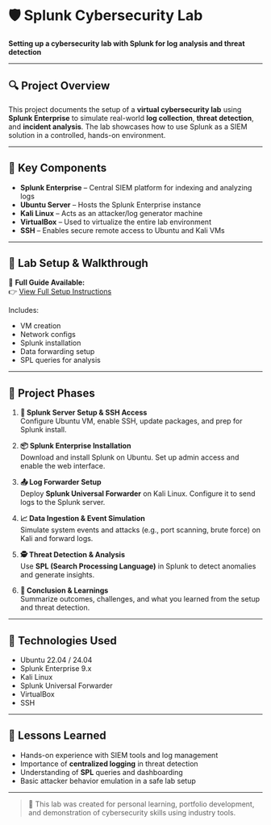 # 🛡️ Splunk Cybersecurity Lab  
**Setting up a cybersecurity lab with Splunk for log analysis and threat detection**

---

## 🔍 Project Overview

This project documents the setup of a **virtual cybersecurity lab** using **Splunk Enterprise** to simulate real-world **log collection**, **threat detection**, and **incident analysis**. The lab showcases how to use Splunk as a SIEM solution in a controlled, hands-on environment.

---

## 🧩 Key Components

- **Splunk Enterprise** – Central SIEM platform for indexing and analyzing logs  
- **Ubuntu Server** – Hosts the Splunk Enterprise instance  
- **Kali Linux** – Acts as an attacker/log generator machine  
- **VirtualBox** – Used to virtualize the entire lab environment  
- **SSH** – Enables secure remote access to Ubuntu and Kali VMs

---

## 🧱 Lab Setup & Walkthrough

📘 **Full Guide Available:**  
👉 [View Full Setup Instructions](docs/FULL_SETUP_GUIDE.md)

Includes:
- VM creation
- Network configs
- Splunk installation
- Data forwarding setup
- SPL queries for analysis

---

## 🧪 Project Phases

1. **🔧 Splunk Server Setup & SSH Access**  
   Configure Ubuntu VM, enable SSH, update packages, and prep for Splunk install.

2. **📦 Splunk Enterprise Installation**  
   Download and install Splunk on Ubuntu. Set up admin access and enable the web interface.

3. **📤 Log Forwarder Setup**  
   Deploy **Splunk Universal Forwarder** on Kali Linux. Configure it to send logs to the Splunk server.

4. **📈 Data Ingestion & Event Simulation**  
   Simulate system events and attacks (e.g., port scanning, brute force) on Kali and forward logs.

5. **🕵️ Threat Detection & Analysis**  
   Use **SPL (Search Processing Language)** in Splunk to detect anomalies and generate insights.

6. **📝 Conclusion & Learnings**  
   Summarize outcomes, challenges, and what you learned from the setup and threat detection.

---

## 📌 Technologies Used

- Ubuntu 22.04 / 24.04  
- Splunk Enterprise 9.x  
- Kali Linux  
- Splunk Universal Forwarder  
- VirtualBox  
- SSH

---

## 🧠 Lessons Learned

- Hands-on experience with SIEM tools and log management  
- Importance of **centralized logging** in threat detection  
- Understanding of **SPL** queries and dashboarding  
- Basic attacker behavior emulation in a safe lab setup

---

> 🚀 This lab was created for personal learning, portfolio development, and demonstration of cybersecurity skills using industry tools.

